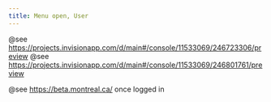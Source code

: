 ```yaml
---
title: Menu open, User
---
```


@see https://projects.invisionapp.com/d/main#/console/11533069/246723306/preview
@see https://projects.invisionapp.com/d/main#/console/11533069/246801761/preview

@see https://beta.montreal.ca/ once logged in
